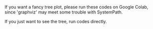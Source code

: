 If you want a fancy tree plot, please run these codes on Google Colab, 
since 'graphviz' may meet some trouble with SystemPath.

If you just want to see the tree, run codes directly.
